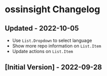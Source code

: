 # ossinsight Changelog

## Updated - 2022-10-05

- Use `List.Dropdown` to select language
- Show more repo information on `List.Item`
- Update actions on `List.Item`

## [Initial Version] - 2022-09-28
